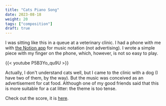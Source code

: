 ```yaml
---
title: "Cats Piano Song"
date: 2023-08-18
weight: 20
tags: ["composition"]
draft: true
---
```


I was sitting like this in a queue at a veterinary clinic. I had a phone with me with [the Notion app](https://apps.apple.com/us/app/notion/id475820434) for music notation (not advertising). I wrote a simple piece with my finger on the phone, which, however, is not so easy to play.

{{< youtube P5B3Yo_qu9U >}}

Actually, I don't understand cats well, but I came to the clinic with a dog (I have two of them, by the way). But the music was conceived as an advertisement for cat food. Although one of my good friends said that this is more suitable for a cat litter: the theme is too tense.

Check out the score, it is [here](/ru/blog/cats-piano-song/Cats-Song.pdf).